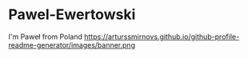 # Pawel-Ewertowski

I'm Paweł from Poland
https://arturssmirnovs.github.io/github-profile-readme-generator/images/banner.png
